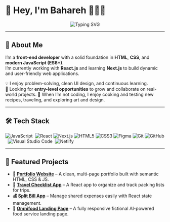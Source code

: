 # 👋 Hey, I'm Bahareh 👩🏻‍💻

<div align="center">
  <img
    src="https://readme-typing-svg.herokuapp.com?font=Fira+Code&weight=500&pause=1000&color=FF5F1F&center=true&vCenter=true&width=460&lines=Frontend+Developer+%7C+React+Enthusiast;Crafting+User-Friendly+Interfaces;Always+Learning+Something+New+🌱"
    alt="Typing SVG"
  />
</div>


---

## 🚀 About Me
I’m a **front-end developer** with a solid foundation in **HTML**, **CSS**, and **modern JavaScript (ES6+)**.  
I’m currently working with **React.js** and learning **Next.js** to build dynamic and user-friendly web applications.  

💡 I enjoy problem-solving, clean UI design, and continuous learning.  
🎯 Looking for **entry-level opportunities** to grow and collaborate on real-world projects.
🥗 When I’m not coding, I enjoy cooking and testing new recipes, traveling, and exploring art and design.

---

## 🛠️ Tech Stack

![JavaScript](https://img.shields.io/badge/javascript-%23323330.svg?style=for-the-badge&logo=javascript&logoColor=%23F7DF1E)&nbsp;
![React](https://img.shields.io/badge/React.js-61DAFB?style=for-the-badge&logo=react&logoColor=black)
![Next.js](https://img.shields.io/badge/Next.js-000000?style=for-the-badge&logo=nextdotjs)
![HTML5](https://img.shields.io/badge/HTML5-E34F26?style=for-the-badge&logo=html5&logoColor=white)
![CSS3](https://img.shields.io/badge/CSS3-1572B6?style=for-the-badge&logo=css3&logoColor=white)
![Figma](https://img.shields.io/badge/Figma-000000?style=for-the-badge&logo=figma&logoColor=white)
![Git](https://img.shields.io/badge/Git-F05033?style=for-the-badge&logo=git&logoColor=white)
![GitHub](https://img.shields.io/badge/github-%23121011.svg?style=for-the-badge&logo=github&logoColor=white)&nbsp;
![Visual Studio Code](https://img.shields.io/badge/Visual%20Studio%20Code-0078d7.svg?style=for-the-badge&logo=visual-studio-code&logoColor=white)&nbsp;
![Netlify](https://img.shields.io/badge/Netlify-00C7B7?style=for-the-badge&logo=netlify&logoColor=white)&nbsp;

---

## 💼 Featured Projects

- **🧠 [Portfolio Website](https://aeteghad.github.io/)** – A clean, multi-page portfolio built with semantic HTML, CSS & JS.
- **🌴 [Travel Checklist App](https://bahareh-bahrami.github.io/Travel-List/)** – A React app to organize and track packing lists for trips.  
- **💰 [Split Bill App](https://bahareh-bahrami.github.io/Eat-N-Split/)** – Manage shared expenses easily with React state management.  
- **🍴 [Omnifood Landing Page](https://bahareh-bahrami.github.io/Omnifood/)** – A fully responsive fictional AI-powered food service landing page.  


